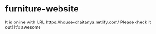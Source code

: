 # furniture-website
It is online with URL https://house-chaitanya.netlify.com/
Please check it out! 
It's awesome
